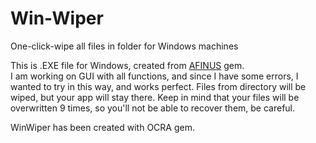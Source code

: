 # Win-Wiper
One-click-wipe all files in folder for Windows machines

This is .EXE file for Windows, created from [AFINUS](https://github.com/cybersecrs/afinus) gem.  
I am working on GUI with all functions, and since I have some errors, I wanted to try in this way, and works perfect. Files from directory will be wiped, but your app will stay there. Keep in mind that your files will be overwritten 9 times, so you'll not be able to recover them, be careful.

WinWiper has been created with OCRA gem.
